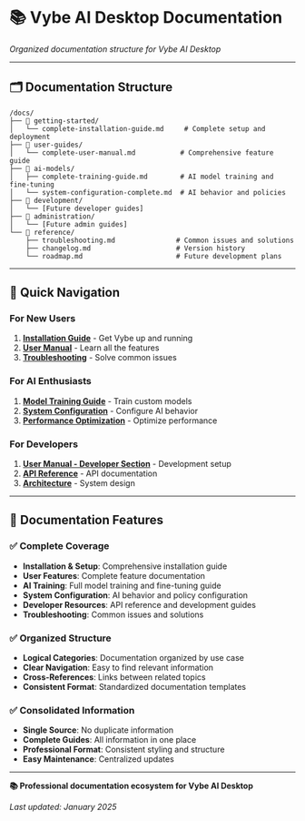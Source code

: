 # 📚 Vybe AI Desktop Documentation

*Organized documentation structure for Vybe AI Desktop*

---

## 🗂️ Documentation Structure

```
/docs/
├── 📁 getting-started/
│   └── complete-installation-guide.md     # Complete setup and deployment
├── 📁 user-guides/
│   └── complete-user-manual.md           # Comprehensive feature guide
├── 📁 ai-models/
│   ├── complete-training-guide.md        # AI model training and fine-tuning
│   └── system-configuration-complete.md  # AI behavior and policies
├── 📁 development/
│   └── [Future developer guides]
├── 📁 administration/
│   └── [Future admin guides]
└── 📁 reference/
    ├── troubleshooting.md               # Common issues and solutions
    ├── changelog.md                     # Version history
    └── roadmap.md                       # Future development plans
```

---

## 📖 Quick Navigation

### For New Users
1. **[Installation Guide](getting-started/complete-installation-guide.md)** - Get Vybe up and running
2. **[User Manual](user-guides/complete-user-manual.md)** - Learn all the features
3. **[Troubleshooting](reference/troubleshooting.md)** - Solve common issues

### For AI Enthusiasts
1. **[Model Training Guide](ai-models/complete-training-guide.md)** - Train custom models
2. **[System Configuration](ai-models/system-configuration-complete.md)** - Configure AI behavior
3. **[Performance Optimization](user-guides/complete-user-manual.md#performance-optimization)** - Optimize performance

### For Developers
1. **[User Manual - Developer Section](user-guides/complete-user-manual.md#developer-documentation)** - Development setup
2. **[API Reference](user-guides/complete-user-manual.md#api-reference)** - API documentation
3. **[Architecture](user-guides/complete-user-manual.md#architecture)** - System design

---

## 🎯 Documentation Features

### ✅ Complete Coverage
- **Installation & Setup**: Comprehensive installation guide
- **User Features**: Complete feature documentation  
- **AI Training**: Full model training and fine-tuning guide
- **System Configuration**: AI behavior and policy configuration
- **Developer Resources**: API reference and development guides
- **Troubleshooting**: Common issues and solutions

### ✅ Organized Structure  
- **Logical Categories**: Documentation organized by use case
- **Clear Navigation**: Easy to find relevant information
- **Cross-References**: Links between related topics
- **Consistent Format**: Standardized documentation templates

### ✅ Consolidated Information
- **Single Source**: No duplicate information
- **Complete Guides**: All information in one place
- **Professional Format**: Consistent styling and structure
- **Easy Maintenance**: Centralized updates

---

**📚 Professional documentation ecosystem for Vybe AI Desktop**

*Last updated: January 2025*

